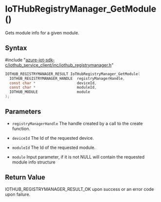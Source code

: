# IoTHubRegistryManager_GetModule()

Gets module info for a given module.

## Syntax

\#include "[azure-iot-sdk-c/iothub_service_client/inc/iothub_registrymanager.h](../iothub-registrymanager-h.md)"  
```C
IOTHUB_REGISTRYMANAGER_RESULT IoTHubRegistryManager_GetModule(
  IOTHUB_REGISTRYMANAGER_HANDLE  registryManagerHandle,
  const char *                   deviceId,
  const char *                   moduleId,
  IOTHUB_MODULE                  module
);
```

## Parameters
* `registryManagerHandle` The handle created by a call to the create function. 

* `deviceId` The Id of the requested device. 

* `moduleId` The Id of the requested module. 

* `module` Input parameter, if it is not NULL will contain the requested module info structure

## Return Value
IOTHUB_REGISTRYMANAGER_RESULT_OK upon success or an error code upon failure.

